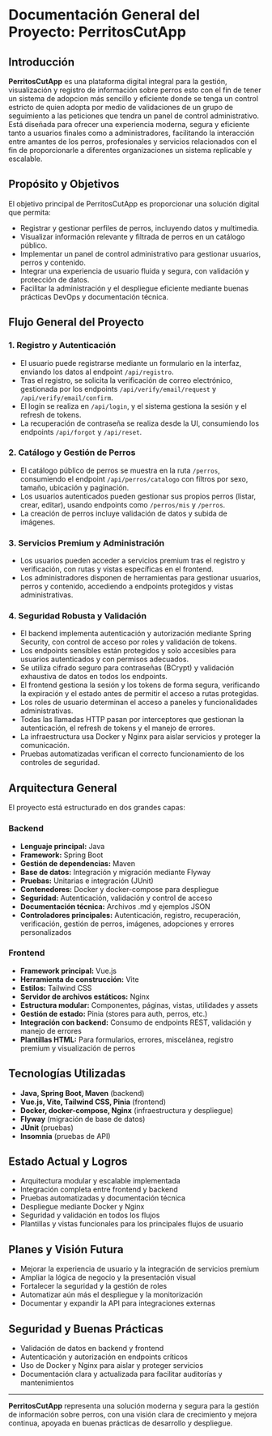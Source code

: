 # Documentación General del Proyecto: PerritosCutApp

## Introducción

**PerritosCutApp** es una plataforma digital integral para la gestión, visualización y registro de información sobre perros esto con el fin
de tener un sistema de adopcion más sencillo y eficiente donde se tenga un control estricto de quien adopta por medio de validaciones 
de un grupo de seguimiento a las peticiones que tendra un panel de control administrativo.
Está diseñada para ofrecer una experiencia moderna, segura y eficiente tanto a usuarios finales como a administradores, 
facilitando la interacción entre amantes de los perros, profesionales y servicios relacionados con el fin de proporcionarle
a diferentes organizaciones un sistema replicable y escalable.

## Propósito y Objetivos

El objetivo principal de PerritosCutApp es proporcionar una solución digital que permita:
- Registrar y gestionar perfiles de perros, incluyendo datos y multimedia.
- Visualizar información relevante y filtrada de perros en un catálogo público.
- Implementar un panel de control administrativo para gestionar usuarios, perros y contenido.
- Integrar una experiencia de usuario fluida y segura, con validación y protección de datos.
- Facilitar la administración y el despliegue eficiente mediante buenas prácticas DevOps y documentación técnica.

## Flujo General del Proyecto

### 1. Registro y Autenticación
- El usuario puede registrarse mediante un formulario en la interfaz, enviando los datos al endpoint `/api/registro`.
- Tras el registro, se solicita la verificación de correo electrónico, gestionada por los endpoints `/api/verify/email/request` y `/api/verify/email/confirm`.
- El login se realiza en `/api/login`, y el sistema gestiona la sesión y el refresh de tokens.
- La recuperación de contraseña se realiza desde la UI, consumiendo los endpoints `/api/forgot` y `/api/reset`.

### 2. Catálogo y Gestión de Perros
- El catálogo público de perros se muestra en la ruta `/perros`, consumiendo el endpoint `/api/perros/catalogo` con filtros por sexo, tamaño, ubicación y paginación.
- Los usuarios autenticados pueden gestionar sus propios perros (listar, crear, editar), usando endpoints como `/perros/mis` y `/perros`.
- La creación de perros incluye validación de datos y subida de imágenes.

### 3. Servicios Premium y Administración
- Los usuarios pueden acceder a servicios premium tras el registro y verificación, con rutas y vistas específicas en el frontend.
- Los administradores disponen de herramientas para gestionar usuarios, perros y contenido, accediendo a endpoints protegidos y vistas administrativas.

### 4. Seguridad Robusta y Validación
- El backend implementa autenticación y autorización mediante Spring Security, con control de acceso por roles y validación de tokens.
- Los endpoints sensibles están protegidos y solo accesibles para usuarios autenticados y con permisos adecuados.
- Se utiliza cifrado seguro para contraseñas (BCrypt) y validación exhaustiva de datos en todos los endpoints.
- El frontend gestiona la sesión y los tokens de forma segura, verificando la expiración y el estado antes de permitir el acceso a rutas protegidas.
- Los roles de usuario determinan el acceso a paneles y funcionalidades administrativas.
- Todas las llamadas HTTP pasan por interceptores que gestionan la autenticación, el refresh de tokens y el manejo de errores.
- La infraestructura usa Docker y Nginx para aislar servicios y proteger la comunicación.
- Pruebas automatizadas verifican el correcto funcionamiento de los controles de seguridad.

## Arquitectura General

El proyecto está estructurado en dos grandes capas:

### Backend
- **Lenguaje principal:** Java
- **Framework:** Spring Boot
- **Gestión de dependencias:** Maven
- **Base de datos:** Integración y migración mediante Flyway
- **Pruebas:** Unitarias e integración (JUnit)
- **Contenedores:** Docker y docker-compose para despliegue
- **Seguridad:** Autenticación, validación y control de acceso
- **Documentación técnica:** Archivos .md y ejemplos JSON
- **Controladores principales:** Autenticación, registro, recuperación, verificación, gestión de perros, imágenes, adopciones y errores personalizados

### Frontend
- **Framework principal:** Vue.js
- **Herramienta de construcción:** Vite
- **Estilos:** Tailwind CSS
- **Servidor de archivos estáticos:** Nginx
- **Estructura modular:** Componentes, páginas, vistas, utilidades y assets
- **Gestión de estado:** Pinia (stores para auth, perros, etc.)
- **Integración con backend:** Consumo de endpoints REST, validación y manejo de errores
- **Plantillas HTML:** Para formularios, errores, miscelánea, registro premium y visualización de perros

## Tecnologías Utilizadas

- **Java, Spring Boot, Maven** (backend)
- **Vue.js, Vite, Tailwind CSS, Pinia** (frontend)
- **Docker, docker-compose, Nginx** (infraestructura y despliegue)
- **Flyway** (migración de base de datos)
- **JUnit** (pruebas)
- **Insomnia** (pruebas de API)

## Estado Actual y Logros

- Arquitectura modular y escalable implementada
- Integración completa entre frontend y backend
- Pruebas automatizadas y documentación técnica
- Despliegue mediante Docker y Nginx
- Seguridad y validación en todos los flujos
- Plantillas y vistas funcionales para los principales flujos de usuario

## Planes y Visión Futura

- Mejorar la experiencia de usuario y la integración de servicios premium
- Ampliar la lógica de negocio y la presentación visual
- Fortalecer la seguridad y la gestión de roles
- Automatizar aún más el despliegue y la monitorización
- Documentar y expandir la API para integraciones externas

## Seguridad y Buenas Prácticas

- Validación de datos en backend y frontend
- Autenticación y autorización en endpoints críticos
- Uso de Docker y Nginx para aislar y proteger servicios
- Documentación clara y actualizada para facilitar auditorías y mantenimientos



---

**PerritosCutApp** representa una solución moderna y segura para la gestión de información sobre perros, con una visión clara de crecimiento 
y mejora continua, apoyada en buenas prácticas de desarrollo y despliegue.
